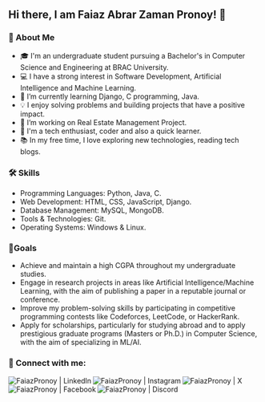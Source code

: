 ## Hi there, I am Faiaz Abrar Zaman Pronoy! 👋

### 🚀 About Me
- 🎓 I'm an undergraduate student pursuing a Bachelor's in Computer Science and Engineering at BRAC University.
- 💻 I have a strong interest in Software Development, Artificial Intelligence and Machine Learning.
- 🌱 I’m currently learning Django, C programming, Java.
- 💡 I enjoy solving problems and building projects that have a positive impact.
- 🔭 I’m working on Real Estate Management Project.
- 🤖 I'm a tech enthusiast, coder and also a quick learner.
- 📚 In my free time, I love exploring new technologies, reading tech blogs.


### 🛠️ Skills
- Programming Languages: Python, Java, C.
- Web Development: HTML, CSS, JavaScript, Django.
- Database Management: MySQL, MongoDB.
- Tools & Technologies: Git.
- Operating Systems: Windows & Linux.

### 🎯Goals
- Achieve and maintain a high CGPA throughout my undergraduate studies.
- Engage in research projects in areas like Artificial Intelligence/Machine Learning, with the aim of publishing a paper in a reputable journal or conference.
- Improve my problem-solving skills by participating in competitive programming contests like Codeforces, LeetCode, or HackerRank.
- Apply for  scholarships, particularly for studying abroad and to apply prestigious graduate programs (Masters or Ph.D.) in Computer Science, with the aim of specializing in ML/AI.

### 🤝 Connect with me:
[<img align="left" alt="FaiazPronoy | LinkedIn" src="https://img.shields.io/badge/LinkedIn-0077B5?style=for-the-badge&logo=linkedin&logoColor=white" />][linkedin]
[<img align="left" alt="FaiazPronoy | Instagram" src="https://img.shields.io/badge/Instagram-E4405F?style=for-the-badge&logo=instagram&logoColor=white" />][instagram]
[<img align="left" alt="FaiazPronoy | X" src="https://img.shields.io/badge/(Twitter)-000000?style=for-the-badge&logo=x&logoColor=white" />][x]
[<img align="left" alt="FaiazPronoy | Facebook" src="https://img.shields.io/badge/Facebook-1877F2?style=for-the-badge&logo=facebook&logoColor=white" />][facebook]
[<img align="left" alt="FaiazPronoy | Discord" src="https://img.shields.io/badge/Discord-7289DA?style=for-the-badge&logo=discord&logoColor=white" />][discord]

[facebook]: https://www.facebook.com/faiazabrarzaman.pronoy/
[x]: https://x.com/fazpronoy
[instagram]: https://www.instagram.com/faiaz_pronoy/
[linkedin]: https://www.linkedin.com/in/faiaz-abrar-zaman-pronoy/
[discord]: https://discord.com/users/978691491650224138
